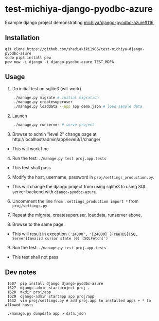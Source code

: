 # test-michiya-django-pyodbc-azure
Example django project demonstrating [michiya/django-pyodbc-azure#116](https://github.com/michiya/django-pyodbc-azure/issues/116)

## Installation

    git clone https://github.com/shadiakiki1986/test-michiya-django-pyodbc-azure
    sudo pip3 install pew
    pew new -i django -i django-pyodbc-azure TEST_MDPA

## Usage

1. Do initial test on sqlite3 (will work)

```bash
    ./manage.py migrate # initial migration
    ./manage.py createsuperuser
    ./manage.py loaddata --app app demo.json # load sample data
```

2. Launch

```bash
    ./manage.py runserver # serve project
```

3. Browse to admin "level 2" change page at http://localhost/admin/app/level3/1/change/

  - This will work fine

4. Run the test: `./manage.py test proj.app.tests`

  - This test shall pass

5. Modify the host, username, password in `proj/settings_production.py`.

  - This will change the django project from using sqlite3 to using SQL server backend with `django-pyodbc-azure`.

6. Uncomment the line `from .settings_production import *` from `proj/settings.py`

7. Repeat the migrate, createsuperuser, loaddata, runserver above.

8. Browse to the same page.

  - This will result in exception `('24000', '[24000] [FreeTDS][SQL Server]Invalid cursor state (0) (SQLFetch)')`

9. Run the test: `./manage.py test proj.app.tests`

  - This test shall not pass


## Dev notes

     1607  pip install django django-pyodbc-azure
     1627  django-admin startproject proj .
     1628  mkdir proj/app
     1629  django-admin startapp app proj/app
     1632  vim proj/settings.py # add proj.app to installed apps + * to allowed hosts

     ./manage.py dumpdata app > data.json
